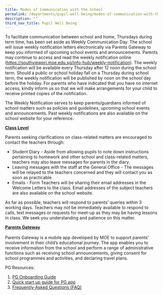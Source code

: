 ```yaml
---
title: Modes of Communication with the School
permalink: /departments/pupil-well-being/modes-of-communication-with-the-school/
description: ""
third_nav_title: Pupil Well Being
---
```


<p>To facilitate communication between school and home, Thursdays during term time, has been set aside as Weekly Communication Day. The school will issue weekly notification letters electronically via Parents Gateway to keep you informed of upcoming school events and announcements. Parents may continue to access and read the weekly notification online (<a href="/for-parents/weekly-notification">https://southviewpri.moe.edu.sg/info-hub/weekly-notification</a>). The weekly notification will be available every Thursday after 12 noon during the school term. Should a public or school holiday fall on a Thursday during school term, the weekly notification will be published by noon on the school day before the holiday. For parents who have indicated that you have no internet access, kindly inform us so that we will make arrangements for your child to receive printed copies of the notification.</p>
<p>The Weekly Notification serves to keep parents/guardians informed of school matters such as policies and guidelines, upcoming school events and announcements. Past weekly notifications are also available on the school website for your reference.</p>
<p><strong><u>Class Level</u></strong></p>
<p>Parents seeking clarifications on class-related matters are encouraged to contact the teachers through:</p>
<ul>
<li>Student Diary - Aside from allowing pupils to note down instructions pertaining to homework and other school and class-related matters, teachers may also leave messages for parents in the diary.</li>
<li>Leaving messages with the staff at the General Office - The messages will be relayed to the teachers concerned and they will contact you as soon as practicable.</li>
<li>Emails - Form Teachers will be sharing their email addresses in the Welcome Letters to the class. Email addresses of the subject teachers are also available on the school website.</li>
</ul>
<p>As far as possible, teachers will respond to parents&rsquo; queries within 3 working days. Teachers may not be immediately available to respond to calls, text messages or requests for meet-up as they may be having lessons in class. We seek you understanding and patience on this matter.</p>
<p><strong><u>Parents Gateway<br /></u></strong><br />Parents Gateway is a mobile app developed by MOE to support parents&rsquo; involvement in their child&rsquo;s educational journey. The app enables you to receive information from the school and perform a range of administrative functions such as receiving school announcements, giving consent for school programmes and activities, and declaring travel plans.</p>
<p>PG Resources:</p>
<ol>
<li><a href="https://drive.google.com/file/d/115bbkzP8IpturiLHQevt1j5FD1uiMwOt/view?usp=sharing" target="_blank" rel="noopener">PG Onboarding Guide</a></li>
<li><a href="https://drive.google.com/file/d/1Ef1nYEigHMxlTFjwyv0tbkROgY4YN48p/view?usp=sharing" target="_blank" rel="noopener">Quick start up guide for PG app</a></li>
<li><a href="https://drive.google.com/file/d/1PayKSr9M4S-tCrZT52QpLZK1z75sMgzl/view?usp=sharing" target="_blank" rel="noopener">Frequently-Asked Questions (FAQ)</a></li>
</ol>